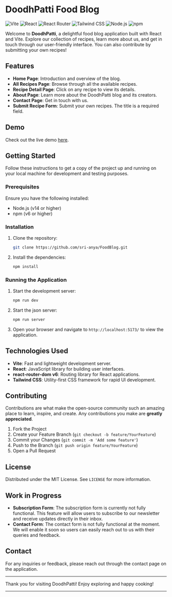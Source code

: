 # DoodhPatti Food Blog

![Vite](https://img.shields.io/badge/Vite-646CFF?style=for-the-badge&logo=vite&logoColor=white)
![React](https://img.shields.io/badge/React-20232A?style=for-the-badge&logo=react&logoColor=61DAFB)
![React Router](https://img.shields.io/badge/React_Router-CA4245?style=for-the-badge&logo=react-router&logoColor=white)
![Tailwind CSS](https://img.shields.io/badge/Tailwind_CSS-38B2AC?style=for-the-badge&logo=tailwind-css&logoColor=white)
![Node.js](https://img.shields.io/badge/Node.js-339933?style=for-the-badge&logo=nodedotjs&logoColor=white)
![npm](https://img.shields.io/badge/npm-CB3837?style=for-the-badge&logo=npm&logoColor=white)

Welcome to **DoodhPatti**, a delightful food blog application built with React and Vite. Explore our collection of recipes, learn more about us, and get in touch through our user-friendly interface. You can also contribute by submitting your own recipes!

## Features

- **Home Page**: Introduction and overview of the blog.
- **All Recipes Page**: Browse through all the available recipes.
- **Recipe Detail Page**: Click on any recipe to view its details.
- **About Page**: Learn more about the DoodhPatti blog and its creators.
- **Contact Page**: Get in touch with us.
- **Submit Recipe Form**: Submit your own recipes. The title is a required field.

## Demo

Check out the live demo [here](https://doodhpatti.netlify.app/).

## Getting Started

Follow these instructions to get a copy of the project up and running on your local machine for development and testing purposes.

### Prerequisites

Ensure you have the following installed:

- Node.js (v14 or higher)
- npm (v6 or higher)

### Installation

1. Clone the repository:
    ```sh
    git clone https://github.com/sri-anya/FoodBlog.git
    ```

2. Install the dependencies:
    ```sh
    npm install
    ```

### Running the Application

1. Start the development server:
    ```sh
    npm run dev
    ```
2. Start the json server:
    ```sh
    npm run server
    ```
2. Open your browser and navigate to `http://localhost:5173/` to view the application.

## Technologies Used

- **Vite**: Fast and lightweight development server.
- **React**: JavaScript library for building user interfaces.
- **react-router-dom v6**: Routing library for React applications.
- **Tailwind CSS**: Utility-first CSS framework for rapid UI development.


## Contributing

Contributions are what make the open-source community such an amazing place to learn, inspire, and create. Any contributions you make are **greatly appreciated**.

1. Fork the Project
2. Create your Feature Branch (`git checkout -b feature/YourFeature`)
3. Commit your Changes (`git commit -m 'Add some feature'`)
4. Push to the Branch (`git push origin feature/YourFeature`)
5. Open a Pull Request

## License

Distributed under the MIT License. See `LICENSE` for more information.

## Work in Progress

- **Subscription Form**: The subscription form is currently not fully functional. This feature will allow users to subscribe to our newsletter and receive updates directly in their inbox.
- **Contact Form**: The contact form is not fully functional at the moment. We will enable it soon so users can easily reach out to us with their queries and feedback.


## Contact

For any inquiries or feedback, please reach out through the contact page on the application.

---

Thank you for visiting DoodhPatti! Enjoy exploring and happy cooking!

---





